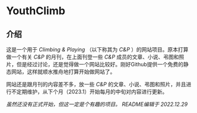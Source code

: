 # YouthClimb
## 介绍
这是一个用于 _Climbing & Playing_ （以下称其为 _C&P_ ）的网站项目。原本打算做一个有关 _C&P_ 的月刊，在上面刊登一些 _C&P_ 成员的文章、小说、弔图和照片，但是经过讨论，还是觉得做一个网站比较好。刚好Github提供一个免费的静态网站，这样就顺水推舟地打算开始做网站了。

网站还是跟月刊的内容差不多，放一些 _C&P_ 的文章、小说、弔图和照片，并且进行不定期维护，从下个月（2023.1）开始每月的中旬对内容进行更新。

_虽然还没有正式开始，但这一定是个有趣的项目。 README编辑于 2022.12.29_